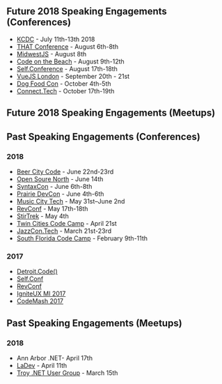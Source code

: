 ## Future 2018 Speaking Engagements (Conferences)
* [KCDC](http://www.kcdc.info/) - July 11th-13th 2018
* [THAT Conference](https://www.thatconference.com/) - August 6th-8th
* [MidwestJS](https://www.midwestjs.com) - August 8th
* [Code on the Beach](https://www.codeonthebeach.com/) - August 9th-12th
* [Self.Conference](http://selfconference.org/) - August 17th-18th
* [VueJS London](https://vuejs.london/) - September 20th - 21st
* [Dog Food Con](http://dogfoodcon.com/) - October 4th-5th
* [Connect.Tech](http://connect.tech/) - October 17th-19th

## Future 2018 Speaking Engagements (Meetups)

## Past Speaking Engagements (Conferences)
### 2018
* [Beer City Code](http://beercitycode.com/) - June 22nd-23rd
* [Open Soure North](https://opensourcenorth.com/) - June 14th
* [SyntaxCon](https://2018.syntaxcon.com/) - June 6th-8th
* [Prairie DevCon](http://www.prairiedevcon.com/) - June 4th-6th
* [Music City Tech](http://www.musiccitytech.com/) - May 31st–June 2nd
* [RevConf](http://revolutionconf.com/) - May 17th-18th
* [StirTrek](https://stirtrek.com/) - May 4th
* [Twin Cities Code Camp](https://twincitiescodecamp.com/#/home) - April 21st
* [JazzCon.Tech](http://jazzcon.tech/) - March 21st-23rd
* [South Florida Code Camp](http://www.fladotnet.com/codecamp/Home.aspx/Home.aspx) - February 9th-11th

### 2017
* [Detroit.Code()](https://detroitcode.amegala.com/)
* [Self.Conf](http://selfconference.org/)
* [RevConf](http://revolutionconf.com/)
* [IgniteUX MI 2017](http://www.igniteuxmi.com/)
* [CodeMash 2017](http://www.codemash.org)

## Past Speaking Engagements (Meetups)
### 2018
* Ann Arbor .NET- April 17th
* [LaDev](https://www.meetup.com/ladevmi/events/248204469/) - April 11th
* [Troy .NET User Group]() - March 15th
